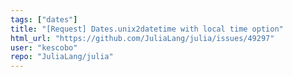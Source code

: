 ```yaml
---
tags: ["dates"]
title: "[Request] Dates.unix2datetime with local time option"
html_url: "https://github.com/JuliaLang/julia/issues/49297"
user: "kescobo"
repo: "JuliaLang/julia"
---
```


